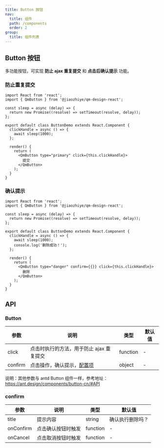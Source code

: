 ```yaml
---
title: Button 按钮
nav:
  title: 组件
  path: /components
  order: 2
group:
  title: 组件列表
---
```


## Button 按钮

多功能按钮，可实现 **防止 ajax 重复提交** 和 **点击后确认提示** 功能。

### 防止重复提交

```tsx
import React from 'react';
import { QmButton } from '@jiaozhiye/qm-design-react';

const sleep = async (delay) => {
  return new Promise((resolve) => setTimeout(resolve, delay));
};

export default class ButtonDemo extends React.Component {
  clickHandle = async () => {
    await sleep(1000);
  };

  render() {
    return (
      <QmButton type="primary" click={this.clickHandle}>
        提交
      </QmButton>
    );
  }
}
```

### 确认提示

```tsx
import React from 'react';
import { QmButton } from '@jiaozhiye/qm-design-react';

const sleep = async (delay) => {
  return new Promise((resolve) => setTimeout(resolve, delay));
};

export default class ButtonDemo extends React.Component {
  clickHandle = async () => {
    await sleep(1000);
    console.log('删除成功！');
  };

  render() {
    return (
      <QmButton type="danger" confirm={{}} click={this.clickHandle}>
        删除
      </QmButton>
    );
  }
}
```

## API

### Button

| 参数    | 说明                                     | 类型     | 默认值 |
| ------- | ---------------------------------------- | -------- | ------ |
| click   | 点击时执行的方法，用于防止 ajax 重复提交 | function | -      |
| confirm | 点击操作，确认提示，[配置项](#confirm)   | object   | -      |

说明：其他参数与 antd Button 组件一样，参考地址：https://ant.design/components/button-cn/#API

### confirm

| 参数      | 说明               | 类型     | 默认值           |
| --------- | ------------------ | -------- | ---------------- |
| title     | 提示内容           | string   | 确认执行删除吗？ |
| onConfirm | 点击确认按钮时触发 | function | -                |
| onCancel  | 点击取消按钮时触发 | function | -                |
